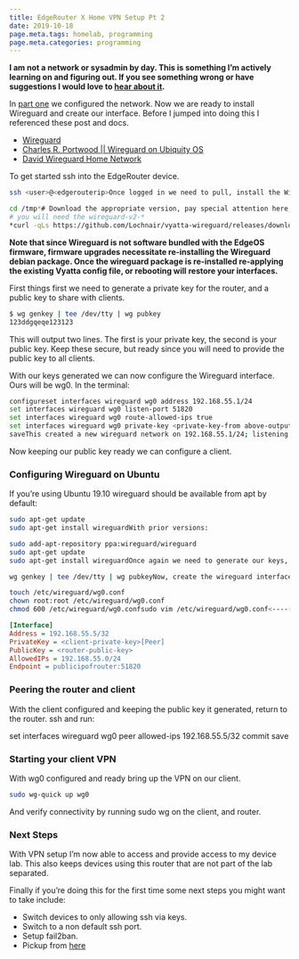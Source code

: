 ```yaml
---
title: EdgeRouter X Home VPN Setup Pt 2
date: 2019-10-18
page.meta.tags: homelab, programming
page.meta.categories: programming
---
```


**I am not a network or sysadmin by day. This is something I’m actively learning on and figuring out. If you see
something wrong or have suggestions I would love to **[**hear about it**](mailto:n0mn0m@burningdaylight.io)**.**

In [part one](https://burningdaylight.io/posts/edgerouter-x-vpn-setup-prt-one/) we configured the network. Now we are
ready to install Wireguard and create our interface. Before I jumped into doing this I referenced these post and docs.

- [Wireguard](https://www.wireguard.com/quickstart/)
- [Charles R. Portwood || Wireguard on Ubiquity OS](https://www.erianna.com/wireguard-ubiquity-edgeos/)
- [David Wireguard Home Network](https://www.erianna.com/wireguard-ubiquity-edgeos/)

To get started ssh into the EdgeRouter device.

```bash
ssh <user>@<edgerouterip>Once logged in we need to pull, install the Wireguard .deb.

cd /tmp*# Download the appropriate version, pay special attention here, if you are using the Ubiquity v2 firmware
# you will need the wireguard-v2-*
*curl -qLs https://github.com/Lochnair/vyatta-wireguard/releases/download/0.0.20190913-1/wireguard-v2.0-e50-0.0.20190913-1.debsudo dpkg -i wireguard.debAn important note from the source repo
```

**Note that since Wireguard is not software bundled with the EdgeOS firmware, firmware upgrades necessitate
re-installing the Wireguard debian package. Once the wireguard package is re-installed re-applying the existing Vyatta
config file, or rebooting will restore your interfaces.**

First things first we need to generate a private key for the router, and a public key to share with clients.

```bash
$ wg genkey | tee /dev/tty | wg pubkey
123ddgqeqe123123
```

This will output two lines. The first is your private key, the second is your public key. Keep these secure, but ready
since you will need to provide the public key to all clients.

With our keys generated we can now configure the Wireguard interface. Ours will be wg0. In the terminal:

```bash
configureset interfaces wireguard wg0 address 192.168.55.1/24
set interfaces wireguard wg0 listen-port 51820
set interfaces wireguard wg0 route-allowed-ips true
set interfaces wireguard wg0 private-key <private-key-from above-output>commit
saveThis created a new wireguard network on 192.168.55.1/24; listening to port 51820 and will route all the traffic through wg0.
```

Now keeping our public key ready we can configure a client.

### Configuring Wireguard on Ubuntu

If you’re using Ubuntu 19.10 wireguard should be available from apt by default:

```bash
sudo apt-get update
sudo apt-get install wireguardWith prior versions:

sudo add-apt-repository ppa:wireguard/wireguard
sudo apt-get update
sudo apt-get install wireguardOnce again we need to generate our keys, now on the client:

wg genkey | tee /dev/tty | wg pubkeyNow, create the wireguard interface, still on the client.

touch /etc/wireguard/wg0.conf
chown root:root /etc/wireguard/wg0.conf
chmod 600 /etc/wireguard/wg0.confsudo vim /etc/wireguard/wg0.conf<--------wg0.conf-------->
```

```ini
[Interface]
Address = 192.168.55.5/32
PrivateKey = <client-private-key>[Peer]
PublicKey = <router-public-key>
AllowedIPs = 192.168.55.0/24
Endpoint = publicipofrouter:51820
```

### Peering the router and client

With the client configured and keeping the public key it generated, return to the router. ssh and run:

set interfaces wireguard wg0 peer <client-public-key> allowed-ips 192.168.55.5/32 commit save

### Starting your client VPN

With wg0 configured and ready bring up the VPN on our client.

```bash
sudo wg-quick up wg0
```

And verify connectivity by running sudo wg on the client, and router.

### Next Steps

With VPN setup I’m now able to access and provide access to my device lab. This also keeps devices using this router
that are not part of the lab separated.

Finally if you’re doing this for the first time some next steps you might want to take include:

- Switch devices to only allowing ssh via keys.
- Switch to a non default ssh port.
- Setup fail2ban.
- Pickup from [here](https://opensource.com/article/19/10/linux-server-security)
